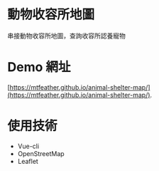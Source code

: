 # 動物收容所地圖
串接動物收容所地圖，查詢收容所認養寵物

# Demo 網址
[https://mtfeather.github.io/animal-shelter-map/](https://mtfeather.github.io/animal-shelter-map/).

# 使用技術
- Vue-cli
- OpenStreetMap
- Leaflet
